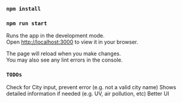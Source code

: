 ### `npm install` 

### `npm run start`

Runs the app in the development mode.\
Open [http://localhost:3000](http://localhost:3000) to view it in your browser.

The page will reload when you make changes.\
You may also see any lint errors in the console.



### `TODOs`

Check for City input, prevent error (e.g. not a valid city name)
Shows detailed information if needed (e.g. UV, air pollution, etc)
Better UI
